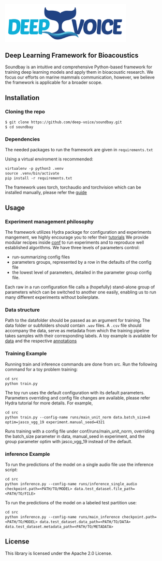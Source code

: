 <img src="figs/logo_deepvoice.png" width="400"/>

## Deep Learning Framework for Bioacoustics
Soundbay is an intuitive and comprehensive Python-based framework for training deep learning models and apply them in bioacoustic research. We focus our efforts on marine mammals communication, however, we believe the framework is applicable for a broader scope.

## Installation

### Cloning the repo

```
$ git clone https://github.com/deep-voice/soundbay.git
$ cd soundbay
```

### Dependencies
The needed packages to run the framework are given in ```requirements.txt```

Using a virtual enviroment is recommended:
```
virtualenv -p python3 .venv
source .venv/bin/activate
pip install -r requirements.txt
```
The framework uses torch, torchaudio and torchvision which can be installed manually, please refer the [guide](https://pytorch.org/get-started/locally/) 

## Usage

### Experiment management philosophy 
The framework utilizes Hydra package for configuration and experiments mangement, we highly encourage you to refer their [tutorials](https://hydra.cc/docs/tutorials/intro/)
We provide modular recipes inside [conf](src/conf/) to run experiments and to reproduce well established algorithms.
We have three levels of parameters control:
- run-summarizing config files
- parameters groups, represented by a row in the defaults of the config file
- the lowest level of parameters, detailed in the parameter group config file.

Each raw in a run configuration file calls a (hopefully) stand-alone group of parameters which can be switched to another one easily, enabling us to run many different experiments without boilerplate.


### Data structure
Path to the datafolder should be passed as an argument for training. The data folder or subfolders should contain `.wav` files. 
A `.csv` file should accompany the data, serve as metadata from which the training pipeline takes samples with their corresponding labels.
A toy example is available for [data](tests/assets/data) and the respective [annotations](tests/assets/annotations/sample_annotations.csv)

### Training Example

Running train and inference commands are done from src.
Run the following command for a toy problem training:
```
cd src
python train.py
```
The toy run uses the default configuration with its default parameters. 
Parameters overriding and config file changes are available, please refer Hydra tutorial for more details.
For example,
```
cd src
python train.py --config-name runs/main_unit_norm data.batch_size=8 optim=jasco_vgg_19 experiment.manual_seed=4321
```
Runs training with a config file under conf/runs/main_unit_norm, overriding the batch_size parameter in data, manual_seed in experiment, and the group parameter optim with jasco_vgg_19 instead of the default. 

### inference Example
To run the predictions of the model on a single audio file use the inference script:
```
cd src
python inference.py --config-name runs/inference_single_audio checkpoint.path=<PATH/TO/MODEL> data.test_dataset.file_path=<PATH/TO/FILE>
```
To run the predictions of the model on a labeled test partition use:
```
cd src
python inference.py --config-name runs/main_inference checkpoint.path=<PATH/TO/MODEL> data.test_dataset.data_path=<PATH/TO/DATA> data.test_dataset.metadata_path=<PATH/TO/METADATA> 
```

## License

This library is licensed under the Apache 2.0 License.
